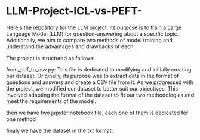 # LLM-Project-ICL-vs-PEFT-
Here's the repository for the LLM project. Its purpose is to train a Large Language Model (LLM) for question-answering about a specific topic. Additionally, we aim to compare two methods of model training and understand the advantages and drawbacks of each.

The project is structured as follows:

from_pdf_to_csv.py: This file is dedicated to modifying and initially creating our dataset. Originally, its purpose was to extract data in the format of questions and answers and create a CSV file from it.
As we progressed with the project, we modified our dataset to better suit our objectives. This involved adapting the format of the dataset to fit our two methodologies and meet the requirements of the model.

then we have two jupyter notebook file, each one of them is dedicated for one method

finaly we have the dataset in the txt format.
